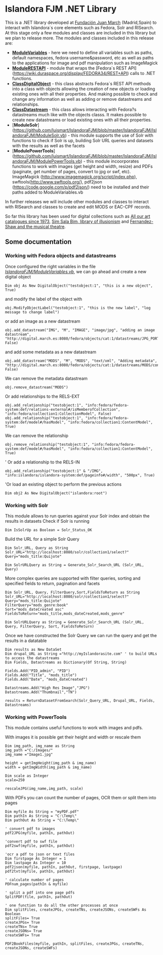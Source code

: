 # Islandora FJM .NET Library
This is a .NET library developed at [Fundación Juan March](http://www.march.es) (Madrid,Spain) to interact with Islandora´s core elements such as Fedora, Solr and RISearch. At this stage only a few modules and classes are included in this library but we plan to release more. The modules and classes included in this release are:

* [**ModuleVariables**](https://github.com/luismart/IslandoraFJM/blob/master/IslandoraFJM/IslandoraFJM/ModuleVariables.vb) - here we need to define all variables such as paths, default namespaces, fedora username&password, etc as well as paths to the applications for image and pdf manipulation such as ImageMagick
* [**ModuleRESTAPI**](https://github.com/luismart/IslandoraFJM/blob/master/IslandoraFJM/IslandoraFJM/ModuleRESTAPI.vb) - module that wraps the [Fedora´s REST API] (https://wiki.duraspace.org/display/FEDORA34/REST+API) calls to .NET functions.
* [**ClassDigitalObject**](https://github.com/luismart/IslandoraFJM/blob/master/IslandoraFJM/IslandoraFJM/ClassDigitalObject.vb) - this class abstracts Fedora´s REST API methods into a class with objects allowing the creation of new objects or loading existing ones with all their properties. And making possible to check and change any information as well as adding or remove datastreams and relationships.
* [**ClassDatastream**](https://github.com/luismart/IslandoraFJM/blob/master/IslandoraFJM/IslandoraFJM/ClassDatastream.vb) - this class allows interacting with Fedora?s datastreams much like with the objects classs. It makes possible to create new datastreams or load existing ones with all their properties.  
* [**ModuleSolr**] (https://github.com/luismart/IslandoraFJM/blob/master/IslandoraFJM/IslandoraFJM/ModuleSolr.vb) - this module supports the use of Solr with functions to check if Solr is up, building Solr URL queries and datasets with the results as well as the facets
* [**ModulePowerTools**] (https://github.com/luismart/IslandoraFJM/blob/master/IslandoraFJM/IslandoraFJM/ModulePowerTools.vb) - this module incoorporates functions to work with images (get height and width, resize) and PDFs (paginate, get number of pages, convert to jpg or swf, etc). ImageMagick (http://www.imagemagick.org/script/index.php), swftools(http://www.swftools.org/), pdf2json (https://code.google.com/p/pdf2json/) need to be installed and their paths added to ModuleVariables.vb 

In further releases we will include other modules and classes to interact with RISearch and classes to create and edit MODS or EAC-CPF records.

So far this library has been used for digital collections such as [All our art catalogues since 1973](http://www.march.es/arte/catalogos/?l=2), [Sim Sala Bim, library of illusionism](http://www.march.es/bibliotecas/ilusionismo/biblioteca-digital-de-ilusionismo.aspx?l=2) and [Fernandez-Shaw and the musical theatre](http://www.march.es/bibliotecas/repositorio-fernandez-shaw/?l=2).


## Some documentation
### Working with Fedora objects and datastreams

Once configured the right variables in the file  [*IslandoraFJM/ModuleVariables.vb*](https://github.com/luismart/IslandoraFJM/blob/master/IslandoraFJM/IslandoraFJM/ModuleVariables.vb), we can go ahead and create a new digital object

```vbnet 
Dim obj As New DigitalObject("testobject:1", "this is a new object", True)
```

and modify the label of the object with

```vbnet 
obj.ModifyObjectLabel("testobject:1", "this is the new label", "log message to change label")
```

or add an image as a new datastream

```vbnet 
obj.add_datastream("IMG", "M", "IMAGE", "image/jpg", "adding an image datastream", "http://digital.march.es:8080/fedora/objects/cat:1/datastreams/JPG_PORTADA/content", False)
```

and add some metadata as a new datastream

```vbnet 
obj.add_datastream("MODS", "M", "MODS", "text/xml", "Adding metadata", "http://digital.march.es:8080/fedora/objects/cat:1/datastreams/MODS/content", False)
```

We can remove the metadata datastream

```vbnet 
obj.remove_datastream("MODS")
```

Or add relationships to the RELS-EXT

```vbnet 
obj.add_relationship("testobject:1", "info:fedora/fedora-system:def/relations-external#/isMemberofCollection", "info:fedora/collection1:CollectionModel", False)
obj.add_relationship("testobject:1", "info:fedora/fedora-system:def/model#/hasModel", "info:fedora/collection1:ContentModel", True)
```

We can remove the relationship

```vbnet 
obj.remove_relationship("testobject:1", "info:fedora/fedora-system:def/model#/hasModel", "info:fedora/collection1:ContentModel", True)
```

' Or add a relationship to the RELS-IN

```vbnet 
obj.add_relationship("testobject:1" & "/IMG", "info:islandora/islandora-system:def/pageinfo#/width", "500px", True)
```

'Or load an existing object to perform the previous actions
```vbnet 
Dim obj2 As New DigitalObject("islandora:root")
```

### Working with Solr
This module allows to run queries against your Solr index and obtain the results in datasets
Check if Solr is running 
```vbnet 
Dim IsSolrUp as Boolean = Solr_Status_OK
```

Build the URL for a simple Solr Query
```vbnet 
Dim Solr_URL, Query as String 
Solr_URL="http://localhost:8080/solr/collection1/select?"
Query="mods_title:Quijote"

Dim SolrURLQuery as String = Generate_Solr_Search_URL (Solr_URL, Query)
```

More complex queries are supported with filter queries, sorting and specified fields to return, pagination and facets
```vbnet 
Dim Solr_URL, Query, FilterQuery,Sort,FieldsToReturn as String 
Solr_URL="http://localhost:8080/solr/collection1/select?"
Query="mods_title:Quijote"
FilterQuery="mods_genre:book"
Sort="mods_dateCreated asc"
FieldsToReturn="mods_title,mods_dateCreated,mods_genre"

Dim SolrURLQuery as String = Generate_Solr_Search_URL (Solr_URL, Query, FilterQuery, Sort, FieldsToReturn)
```

Once we have constructed the Solr Query we can run the query and get the results in a datatable
```vbnet 
Dim results as New DataSet
Dim drupal_URL as String ="http://myIslandorasite.com" ' to build URLs to access the datastreams
Dim Fields, Datastreams as Dictionary(Of String, String)

Fields.Add("PID_admin", "PID")
Fields.Add("Title", "mods_title")
Fields.Add("Date", "mods_dateCreated")

Datastreams.Add("High Res Image","JPG")
Datastreams.Add("Thumbnail","TN")

results = ReturnDatasetFromSearch(Solr_Query_URL, Drupal_URL, Fields, Datastreams)
```

### Working with PowerTools
This module contains useful functions to work with images and pdfs.

With images it is possible get their height and width or rescale them
```vbnet 
Dim img_path, img_name as String
img_path ="C:/Images/"
img_name ="Image1.jpg"

height = getImgHeight(img_path & img_name)
width = getImgWidth(img_path & img_name)

Dim scale as Integer
scale=250

rescaleJPG(img_name,img_path, scale)
```

With PDFs you can count the number of pages, OCR them or split them into pages
```vbnet
Dim myfile As String = "myPDF.pdf"
Dim pathIn As String = "C:\Temp\"
Dim pathOut As String = "C:\Temp\"

' convert pdf to images
pdf2JPG(myfile, pathIn, pathOut)

'convert pdf to swf file
pdf2swf(myfile, pathIn, pathOut)

'ocr a pdf to json or text files
Dim firstpage As Integer = 1
Dim lastpage As Integer = 10
pdf2json(myfile, pathIn, pathOut, firstpage, lastpage)
pdf2txt(myfile, pathIn, pathOut)

' calculate number of pages
PDFnum_pages(pathIn & myfile)

' split a pdf into one page pdfs
SplitPDF(file, pathIn, pathOut)

' one function to do all the other processes at once
Dim splitFiles, createJPGs, createTNs, createJSONs, createSWFs As Boolean
splitFiles= True 
createJPGs= True 
createTNs= True
createJSONs= True 
createSWFs= True 

PDF2BookFiles(myfile, pathIn, splitFiles, createJPGs, createTNs, createJSONs, createSWFs)

```
